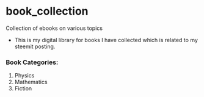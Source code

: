 # book_collection
Collection of ebooks on various topics
- This is my digital library for books I have collected which is related to my steemit posting.

### Book Categories:
1. Physics
2. Mathematics
3. Fiction
